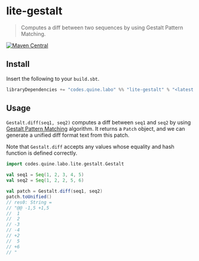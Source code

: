 # lite-gestalt

> Computes a diff between two sequences by using Gestalt Pattern Matching.

[![Maven Central](https://img.shields.io/maven-central/v/codes.quine.labo/lite-gestalt_2.13?logo=scala&style=for-the-badge)](https://search.maven.org/artifact/codes.quine.labo/lite-gestalt_2.13)

## Install

Insert the following to your `build.sbt`.

```sbt
libraryDependencies += "codes.quine.labo" %% "lite-gestalt" % "<latest version>"
```

## Usage

`Gestalt.diff(seq1, seq2)` computes a diff between `seq1` and `seq2` by using [Gestalt Pattern Matching](https://en.wikipedia.org/wiki/Gestalt_Pattern_Matching) algorithm.
It returns a `Patch` object, and we can generate a unified diff format text from this patch.

Note that `Gestalt.diff` accepts any values whose equality and hash function is defined correctly.

```scala
import codes.quine.labo.lite.gestalt.Gestalt

val seq1 = Seq(1, 2, 3, 4, 5)
val seq2 = Seq(1, 2, 2, 5, 6)

val patch = Gestalt.diff(seq1, seq2)
patch.toUnified()
// res0: String =
// "@@ -1,5 +1,5
//  1
//  2
// -3
// -4
// +2
//  5
// +6
// "
```
